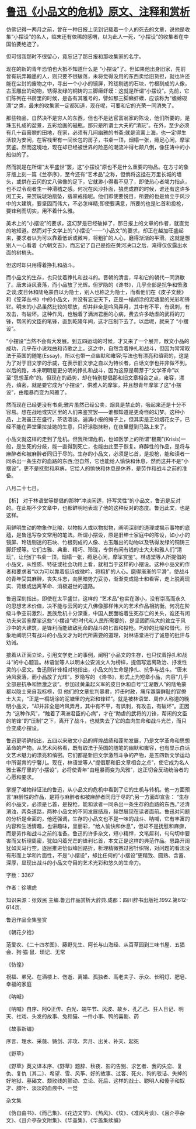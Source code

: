 # [鲁迅《小品文的危机》原文、注释和赏析](https://www.vrrw.net/wx/9653.html)

仿佛记得一两月之前，曾在一种日报上见到记载着一个人的死去的文章，说他是收集“小摆设”的名人，临末还有依稀的感喟，以为此人一死，“小摆设”的收集者在中国怕要绝迹了。

但可惜我那时不很留心，竟忘记了那日报和那收集家的名字。

现在的新的青年恐怕也大抵不知道什么是 “小摆设”了。但如果他出身旧家，先前曾有玩弄翰墨的人，则只要不很破落，未将觉得没用的东西卖给旧货担，就也许还能在尘封的废物之中，寻出一个小小的镜屏，玲珑剔透的石块，竹根刻成的人像，古玉雕出的动物，锈得发绿的铜铸的三脚癞虾蟆：这就是所谓“小摆设”。先前，它们陈列在书房里的时候，是各有其雅号的，譬如那三脚癞虾蟆，应该称为“蟾蜍砚滴”之类，最末的收集家一定都知道，现在呢，可要和它的光荣一同消失了。

那些物品，自然决不是穷人的东西，但也不是达官富翁家的陈设，他们所要的，是珠玉扎成的盆景，五彩绘画的磁瓶。那只是所谓士大夫的“清玩”。在外，至少必须有几十亩膏腴的田地，在家，必须有几间幽雅的书斋;就是流寓上海，也一定得生活较为安闲，在客栈里有一间长包的房子，书桌一顶，烟榻一张，瘾足心闲，摩挲赏鉴。然而这境地，现在却已经被世界的险恶的潮流冲得七颠八倒，像狂涛中的小船似的了。

然而就是在所谓“太平盛世”罢，这“小摆设”原也不是什么重要的物品。在方寸的象牙版上刻一篇《兰亭序》，至今还有“艺术品”之称，但倘将这挂在万里长城的墙头，或供在云冈的丈八佛像的足下，它就渺小得看不见了，即使热心者竭力指点，也不过令观者生一种滑稽之感。何况在风沙扑面，狼虎成群的时候，谁还有这许多闲工夫，来赏玩琥珀扇坠，翡翠戒指呢。他们即使要悦目，所要的也是耸立于风沙中的大建筑，要坚固而伟大，不必怎样精;即使要满意，所要的也是匕首和投枪，要锋利而切实，用不着什么雅。

美术上的“小摆设”的要求，这幻梦是已经破掉了，那日报上的文章的作者，就直觉的地知道。然而对于文学上的“小摆设”——“小品文”的要求，却正在越加旺盛起来，要求者以为可以靠着低诉或微吟，将粗犷的人心，磨得渐渐的平滑。这就是想别人一心看着《六朝文吉》，而忘记了自己是抱在黄河决口之后，淹得仅仅露出水面的树梢头。

但这时却只用得着挣扎和战斗。

而小品文的生存，也只仗着挣扎和战斗的。晋朝的清言，早和它的朝代一同消歇了。唐末诗风衰落，而小品放了光辉。但罗隐的《谗书》，几乎全部是抗争和愤激之谈;皮日休和陆龟蒙自以为隐士，别人也称之为隐士，而看他们在《皮子文薮》和《笠泽丛书》中的小品文，并没有忘记天下，正是一榻胡涂的泥塘里的光彩和锋铓。明末的小品虽然比较的颓放，却并非全是吟风弄月，其中有不平，有讽刺，有攻击，有破坏。这种作风，也触着了满洲君臣的心病，费去许多助虐的武将的刀锋，帮闲的文臣的笔锋，直到乾隆年间，这才压制下去了。以后呢，就来了 “小摆设”。

“小摆设”当然不会有大发展。到五四运动的时候，才又来了一个展开，散文小品的成功，几乎在小说戏曲和诗歌之上。这之中，自然含着挣扎和战斗，但因为常常取法于英国的随笔(Essay)，所以也带一点幽默和雍容;写法也有漂亮和缜密的，这是为了对于旧文学的示威，在表示旧文学之自以为特长者，白话文学也并非做不到。以后的路，本来明明是更分明的挣扎和战斗，因为这原是萌芽于“文学革命”以至“思想革命”的。但现在的趋势，却在特别提倡那和旧文章相合之点，雍容，漂亮，缜密，就是要它成为“小摆设”，供雅人的摩挲，并且想青年摩挲了这“小摆设”，由粗暴而变为风雅了。

然而现在已经更没有书桌;雅片虽然已经公卖，烟具是禁止的，吸起来还是十分不容易。想在战地或灾区里的人们来鉴赏罢——谁都知道是更奇怪的幻梦。这种小品，上海虽正在盛行，茶话酒谈，遍满小报的摊子上，但其实是正如烟花女子，已经不能在弄堂里拉扯她的生意，只好涂脂抹粉，在夜里躄到马路上来了。

小品文就这样的走到了危机。但我所谓危机，也如医学上的所谓“极期”(Krisis)一般，是生死的分歧，能一直得到死亡，也能由此至于恢复。麻醉性的作品，是将与麻醉者和被麻醉者同归于尽的。生存的小品文，必须是匕首，是投枪，能和读者一同杀出一条生存的血路的东西;但自然，它也能给人愉快和休息，然而这并不是“小摆设”，更不是抚慰和麻痹，它给人的愉快和休息是休养，是劳作和战斗之前的准备。

八月二十七日。



【析】 对于林语堂等提倡的那种“冲淡闲适，抒写灵性”的小品文，鲁迅是反对的。在此期不少文章中，也都鲜明地表现了他的这种反对的态度。鲁迅此文，也是这样。

用鲜明生动的物象作比喻，以物拟人或以物拟物，阐明深刻的道理或揭示事物的底蕴，是鲁迅写杂文常用的笔法。所谓小摆设，原是旧绅士家庭中的陈设，如小小的镜屏、玲珑剔透的石块、竹根刻成的人像、古玉雕出的动物以及锈得发绿的铜铸三脚虾蟆等。它们古雅、典重、精巧、玲珑，专供有闲有钱的士大夫和雅人们“清玩”，让他们“书桌一顶，烟榻一张，瘾足心闲，摩挲赏鉴”。林语堂等人所提倡的小品文，从性质、特征或社会功用上看，就相当于这样的小摆设。这种小品文的作者和要求者“以为可以靠着低诉或微吟，将粗犷的人心。磨得渐渐的平滑”，使战斗的青年受其麻醉，丧失斗志，向黑暗势力妥协，渐渐变成隐士和看客，走上脱离现实、背叛或远离革命、消极避世的道路。

鲁迅深刻指出，即使在太平盛世，这样的 “艺术品”也实在渺小，没有崇高而永久的思想艺术价值，决不能与云冈的丈八佛像那样伟大的艺术作品相抗衡。何况在阶级斗争空前激烈，民族危机十分深重，中国人民面临着生死存亡的关头，谁还有闲功夫来赏鉴摩挲这些“小摆设”呢!时代和人民所需要的，是坚固而伟大的耸立于风沙中的大建筑，是锋利而能致敌死命的战斗的匕首和投枪。巧妙的比喻和借代，形象地阐明只有战斗的小品文才为时代所需要的道理，对林语堂进行了诚恳的批评与劝诫。

接着从正面立论，引用文学史上的事例，阐明“小品文的生存，也只仗着挣扎和战斗”的中心题旨。林语堂等人以明末公安派文人为榜样，提倡写远离政治、抒发性灵的小品文。鲁迅则针锋相对地指出，小品文的生命是挣扎、抗争与战斗。“唐末诗风衰落，而小品放了光辉”。罗隐写的 《谗书》，形式上为短章小品，内容“几乎全部是抗争和愤激之谈”。参加过黄巢起义军的皮日休和自号“江湖散人”的陆龟蒙都以隐士来自我标榜，但 他们的文章批判暴君，抨击时政，痛斥寡廉鲜耻的官僚士大夫，“正是一榻胡涂的泥塘里的光彩和锋铓”。就是被林语堂、周作人称道的晚明小品文，“却并非全是吟风弄月，其中有不平，有讽刺，有攻击，有破坏”。正因为 “这种作风”，“触着了满洲君臣的心病”，才在“助虐的武将的刀锋，帮闲的文臣的笔锋”的“压制”之下，离开了战斗，也就失去了它的血肉生命和战斗光芒，而只会变成小摆设。

鲁迅更明确指出，五四以来散文小品的辉煌战绩和蓬勃发展，乃是文学革命和思想革命的产物。从艺术风格看，既有取法于英国的随笔的幽默和雍容，也有显示白话文艺术魅力的漂亮和缜密。它们都是新旧文学激烈斗争的产物，是五四新文学运动中所诞育的宁馨儿。现在，林语堂等人“提倡那和旧文章相合之点”，使它成为名人雅士客厅里的“小摆设”，必将使青年“由粗暴而变为风雅”，这正切合反动统治者的心愿和要求。

掌握了唯物辩证法的鲁迅，从小品文的危机中看到了它的生机与转机。他一方面预言“麻醉性的作品，是将与麻醉者和被麻醉者同归于尽的”;另一方面却宣告： “生存的小品文，必须是匕首，是投枪，能和读者一同杀出一条生存的血路的东西。”泾清渭浊，两条道路，两种小品文的不同发展结局，赫然展现在读者面前。鲁迅对问题的分析是全面的，他还强调，生存的小品文也不是一味的战斗、呐喊，它有丰富的内容和生活情趣，也讲趣味，呈丽彩，“给人愉快和休息”，但却不是抚慰和麻痹，而是劳作和战斗之前的准备。鲁迅的许多杂文，短小精悍，文笔犀利，句句切中要害而又析理周密，犹如闪着光芒的锋利匕首，本文正是这样的典范作品。思路开阔犹如天马行空，逐层推进恰似峰回路折，析理精微赛过密针织锦，对问题的看法没有形而上学和片面性，不是“小摆设”，却比任何的“小摆设”更精致、圆熟、含蓄、深厚，显现出战斗的小品文夺目的艺术光彩和悠久的生命力。

字数：3367

作者：徐啸虎

知识来源：张效民 主编.鲁迅作品赏析大辞典.成都：四川辞书出版社.1992.第612-614页.

鲁迅作品全集鉴赏

《朝花夕拾》

范爱农、《二十四孝图》、藤野先生、阿长与山海经、从百草园到三味书屋、五猖会、狗·猫·鼠、琐记、无常

《仿徨》

祝福、弟兄、在酒楼上、伤逝、离婚、孤独者、高老夫子、示众、长明灯、肥皂、幸福的家庭

《呐喊》

《呐喊》自序、阿Q正传、白光、端午节、风波、故乡、孔乙己、狂人日记、明天、社戏、头发的故事、兔和猫、一件小事、鸭的喜剧、药

《故事新编》

序言、理水、采薇、铸剑、非攻、奔月、出关、补天、起死

《野草》

《野草》英文译本序、《野草》题辞、秋夜、影的告别、求乞者、我的失恋、复仇、复仇〔其二〕、希望、雪、风筝、好的故事、过客、死火、狗的驳诘、失掉的好地狱、墓碣文、颓败线的颤动、立论、死后、这样的战士、聪明人和傻子和奴才、腊叶、淡淡的血痕中、一觉

杂文集

《伪自由书》、《而己集》、《花边文学》、《热风》、《坟》、《准风月谈》、《且介亭杂文》、《且介亭杂文附集》、《华盖集》、《华盖集续编》

